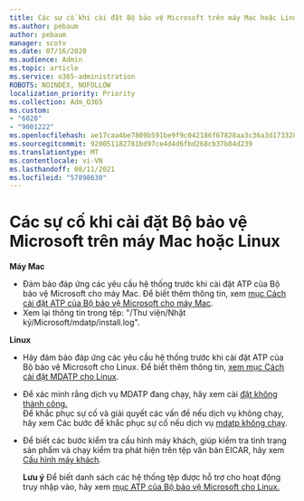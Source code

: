 ```yaml
---
title: Các sự cố khi cài đặt Bộ bảo vệ Microsoft trên máy Mac hoặc Linux
ms.author: pebaum
author: pebaum
manager: scotv
ms.date: 07/16/2020
ms.audience: Admin
ms.topic: article
ms.service: o365-administration
ROBOTS: NOINDEX, NOFOLLOW
localization_priority: Priority
ms.collection: Adm_O365
ms.custom:
- "6028"
- "9001222"
ms.openlocfilehash: ae17caa4be7809b591be9f9c042186f67828aa3c36a3d17332806e4d92545dc6
ms.sourcegitcommit: 920051182781bd97ce4d4d6fbd268cb37b84d239
ms.translationtype: MT
ms.contentlocale: vi-VN
ms.lasthandoff: 08/11/2021
ms.locfileid: "57898630"
---
```

# <a name="issues-installing-microsoft-defender-on-mac-or-linux"></a>Các sự cố khi cài đặt Bộ bảo vệ Microsoft trên máy Mac hoặc Linux

**Máy Mac**

- Đảm bảo đáp ứng các yêu cầu hệ thống trước khi cài đặt ATP của Bộ bảo vệ Microsoft cho máy Mac. Để biết thêm thông tin, xem [mục Cách cài đặt ATP của Bộ bảo vệ Microsoft cho máy Mac](https://docs.microsoft.com/windows/security/threat-protection/microsoft-defender-atp/microsoft-defender-atp-mac#how-to-install-microsoft-defender-atp-for-mac).  
- Xem lại thông tin trong tệp: "/Thư viện/Nhật ký/Microsoft/mdatp/install.log".

**Linux**

- Hãy đảm bảo đáp ứng các yêu cầu hệ thống trước khi cài đặt ATP của Bộ bảo vệ Microsoft cho Linux. Để biết thêm thông tin, [xem mục Cách cài đặt MDATP cho Linux](https://docs.microsoft.com/windows/security/threat-protection/microsoft-defender-atp/microsoft-defender-atp-linux#system-requirements). 
- Để xác minh rằng dịch vụ MDATP đang chạy, hãy xem cài [đặt không thành công.](https://docs.microsoft.com/windows/security/threat-protection/microsoft-defender-atp/linux-support-install#installation-failed)  
    Để khắc phục sự cố và giải quyết các vấn đề nếu dịch vụ không chạy, hãy xem Các bước để khắc phục sự cố nếu dịch vụ [mdatp không chạy](https://docs.microsoft.com/windows/security/threat-protection/microsoft-defender-atp/linux-support-install#steps-to-troubleshoot-if-mdatp-service-isnt-running).
- Để biết các bước kiểm tra cấu hình máy khách, giúp kiểm tra tình trạng sản phẩm và chạy kiểm tra phát hiện trên tệp văn bản EICAR, hãy xem [Cấu hình máy khách](https://docs.microsoft.com/windows/security/threat-protection/microsoft-defender-atp/linux-install-manually#client-configuration).  

    **Lưu ý** Để biết danh sách các hệ thống tệp được hỗ trợ cho hoạt động truy nhập vào, hãy xem [mục ATP của Bộ bảo vệ Microsoft cho Linux.](https://docs.microsoft.com/windows/security/threat-protection/microsoft-defender-atp/microsoft-defender-atp-linux#system-requirements)